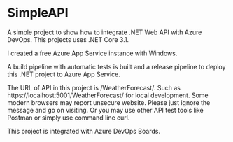 # SimpleAPI
A simple project to show how to integrate .NET Web API with Azure DevOps.
This projects uses .NET Core 3.1.

I created a free Azure App Service instance with Windows.

A build pipeline with automatic tests is built and a release pipeline to deploy this .NET project to Azure App Service.


The URL of API in this project is /WeatherForecast/. Such as https://localhost:5001/WeatherForecast/ for local development. Some modern browsers may report unsecure website. Please just ignore the message and go on visiting. Or you may use other API test tools like Postman or simply use command line curl.

This project is integrated with Azure DevOps Boards.
